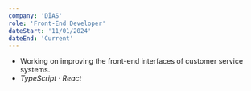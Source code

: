 ```yaml
---
company: 'DİAS'
role: 'Front-End Developer'
dateStart: '11/01/2024'
dateEnd: 'Current'
---
```


- Working on improving the front-end interfaces of customer service systems.
- <i>TypeScript</i> · <i>React</i>
